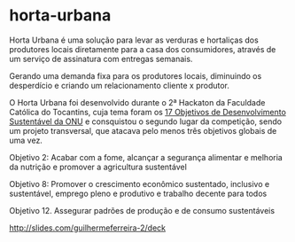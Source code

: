 # horta-urbana

Horta Urbana é uma solução para levar as verduras e hortaliças dos produtores locais diretamente para a casa dos consumidores, através de um serviço de assinatura com entregas semanais.

Gerando uma demanda fixa para os produtores locais, diminuindo os desperdício e criando um relacionamento cliente x produtor.

O Horta Urbana foi desenvolvido durante o 2ª Hackaton da Faculdade Católica do Tocantins, cuja tema foram os [17 Objetivos de Desenvolvimento Sustentável da ONU](https://nacoesunidas.org/conheca-os-novos-17-objetivos-de-desenvolvimento-sustentavel-da-onu/) e consquistou o segundo lugar da competição, sendo um projeto transversal, que atacava pelo menos três objetivos globais de uma vez.

Objetivo 2: Acabar com a fome, alcançar a segurança alimentar e melhoria da nutrição e promover a agricultura sustentável

Objetivo 8: Promover o crescimento econômico sustentado, inclusivo e sustentável, emprego pleno e produtivo e trabalho decente para todos

Objetivo 12. Assegurar padrões de produção e de consumo sustentáveis


http://slides.com/guilhermeferreira-2/deck